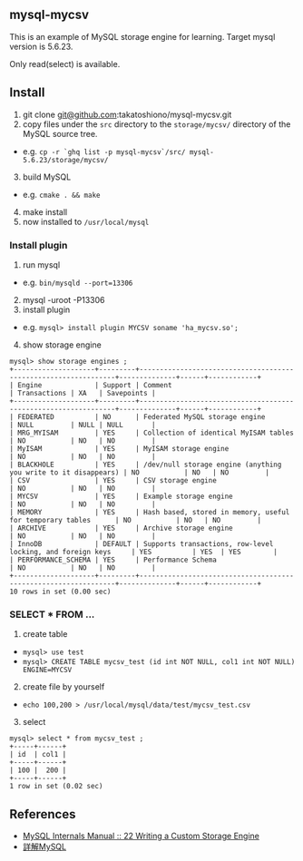 ## mysql-mycsv

This is an example of MySQL storage engine for learning.
Target mysql version is 5.6.23.

Only read(select) is available.

## Install

1. git clone git@github.com:takatoshiono/mysql-mycsv.git
2. copy files under the `src` directory to the `storage/mycsv/` directory of the MySQL source tree.
  * e.g. ```cp -r `ghq list -p mysql-mycsv`/src/ mysql-5.6.23/storage/mycsv/```
3. build MySQL
  * e.g. `cmake . && make`
4. make install
5. now installed to `/usr/local/mysql`

### Install plugin

1. run mysql
  * e.g. `bin/mysqld --port=13306`
2. mysql -uroot -P13306
3. install plugin
  * e.g. ```mysql> install plugin MYCSV soname 'ha_mycsv.so';```
4. show storage engine

```
mysql> show storage engines ;
+--------------------+---------+----------------------------------------------------------------+--------------+------+------------+
| Engine             | Support | Comment                                                        | Transactions | XA   | Savepoints |
+--------------------+---------+----------------------------------------------------------------+--------------+------+------------+
| FEDERATED          | NO      | Federated MySQL storage engine                                 | NULL         | NULL | NULL       |
| MRG_MYISAM         | YES     | Collection of identical MyISAM tables                          | NO           | NO   | NO         |
| MyISAM             | YES     | MyISAM storage engine                                          | NO           | NO   | NO         |
| BLACKHOLE          | YES     | /dev/null storage engine (anything you write to it disappears) | NO           | NO   | NO         |
| CSV                | YES     | CSV storage engine                                             | NO           | NO   | NO         |
| MYCSV              | YES     | Example storage engine                                         | NO           | NO   | NO         |
| MEMORY             | YES     | Hash based, stored in memory, useful for temporary tables      | NO           | NO   | NO         |
| ARCHIVE            | YES     | Archive storage engine                                         | NO           | NO   | NO         |
| InnoDB             | DEFAULT | Supports transactions, row-level locking, and foreign keys     | YES          | YES  | YES        |
| PERFORMANCE_SCHEMA | YES     | Performance Schema                                             | NO           | NO   | NO         |
+--------------------+---------+----------------------------------------------------------------+--------------+------+------------+
10 rows in set (0.00 sec)
```

### SELECT * FROM ...

1. create table
  * `mysql> use test`
  * ```mysql> CREATE TABLE mycsv_test (id int NOT NULL, col1 int NOT NULL) ENGINE=MYCSV```
2. create file by yourself
  * ```echo 100,200 > /usr/local/mysql/data/test/mycsv_test.csv```
3. select

```
mysql> select * from mycsv_test ;
+-----+------+
| id  | col1 |
+-----+------+
| 100 |  200 |
+-----+------+
1 row in set (0.02 sec)
```

## References

* [MySQL Internals Manual :: 22 Writing a Custom Storage Engine](https://dev.mysql.com/doc/internals/en/custom-engine.html)
* [詳解MySQL](http://www.oreilly.co.jp/books/9784873113432/)

